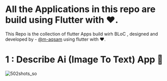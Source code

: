 # All the Applications in this repo are build using Flutter with ❤️.

This Repo is the collection of flutter Apps build wirh BLoC , designed and developed by - [@m-aqsam](https://github.com/m-aqsam) using flutter with ❤️.

# 1 : Describe Ai (Image To Text) App 📱

![502shots_so](https://github.com/user-attachments/assets/0880d242-9991-4994-8151-5fc5eb28000d)
